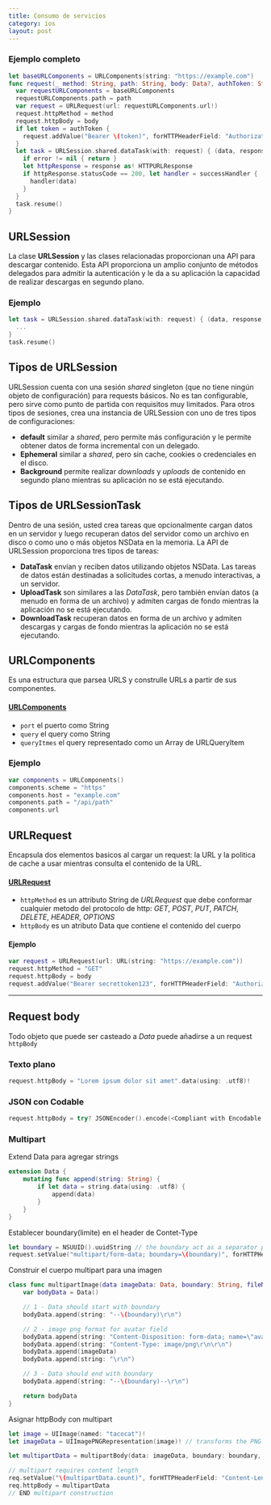 ```yaml
---
title: Consumo de servicios
category: ios
layout: post
---
```



### Ejemplo completo

```swift
let baseURLComponents = URLComponents(string: "https://example.com")
func request(_ method: String, path: String, body: Data?, authToken: String?, successHandler: dataHandler?) {
  var requestURLComponents = baseURLComponents
  requestURLComponents.path = path
  var request = URLRequest(url: requestURLComponents.url!)
  request.httpMethod = method
  request.httpBody = body
  if let token = authToken {
    request.addValue("Bearer \(token)", forHTTPHeaderField: "Authorization")
  }
  let task = URLSession.shared.dataTask(with: request) { (data, response, error) in
    if error != nil { return }
    let httpResponse = response as! HTTPURLResponse
    if httpResponse.statusCode == 200, let handler = successHandler {
      handler(data)
    }
  }
  task.resume()
}
```

## URLSession

La clase **URLSession** y las clases relacionadas proporcionan una API para descargar contenido. Esta API proporciona un amplio conjunto de métodos delegados para admitir la autenticación y le da a su aplicación la capacidad de realizar descargas en segundo plano.

### Ejemplo

```swift
let task = URLSession.shared.dataTask(with: request) { (data, response, error) in
  ...
}
task.resume()
```

## Tipos de URLSession

URLSession cuenta con una sesión *shared* singleton (que no tiene ningún objeto de configuración) para requests básicos.
No es tan configurable, pero sirve como punto de partida con requisitos muy limitados. Para otros tipos de sesiones, crea una instancia de URLSession con uno de tres tipos de configuraciones:
- **default** similar a *shared*, pero permite más configuración y le permite obtener datos de forma incremental con un delegado.
- **Ephemeral** similar a *shared*, pero sin cache, cookies o credenciales en el disco.
- **Background** permite realizar *downloads* y *uploads* de contenido en segundo plano mientras su aplicación no se está ejecutando.

## Tipos de URLSessionTask

Dentro de una sesión, usted crea tareas que opcionalmente cargan datos en un servidor y luego recuperan datos del servidor como un archivo en disco o como uno o más objetos NSData en la memoria. La API de URLSession proporciona tres tipos de tareas:

- **DataTask** envían y reciben datos utilizando objetos NSData. Las tareas de datos están destinadas a solicitudes cortas, a menudo interactivas, a un servidor.
- **UploadTask** son similares a las *DataTask*, pero también envían datos (a menudo en forma de un archivo) y admiten cargas de fondo mientras la aplicación no se está ejecutando.
- **DownloadTask** recuperan datos en forma de un archivo y admiten descargas y cargas de fondo mientras la aplicación no se está ejecutando.

## URLComponents

Es una estructura que parsea URLS y construlle URLs a partir de sus componentes.

#### [URLComponents](https://developer.apple.com/documentation/foundation/urlcomponents)
- `port` el puerto como String
- `query` el query como String
- `queryItmes` el query representado como un Array de URLQueryItem

### Ejemplo
```swift
var components = URLComponents()
components.scheme = "https"
components.host = "example.com"
components.path = "/api/path"
components.url
```

## URLRequest

Encapsula dos elementos basicos al cargar un request: la URL y la politica de cache a usar mientras consulta el contenido de la URL.

#### [URLRequest](https://developer.apple.com/documentation/foundation/urlrequest)

- `httpMethod` es un attributo String de *URLRequest* que debe conformar cualquier metodo del protocolo de http: *GET*, *POST*, *PUT*, *PATCH*, *DELETE*, *HEADER*, *OPTIONS*
- `httpBody` es un atributo Data que contiene el contenido del cuerpo

#### Ejemplo
```swift
var request = URLRequest(url: URL(string: "https://example.com"))
request.httpMethod = "GET"
request.httpBody = body
request.addValue("Bearer secrettoken123", forHTTPHeaderField: "Authorization")
```

---

## Request body

Todo objeto que puede ser casteado a *Data* puede añadirse a un request `httpBody`

### Texto plano
```swift
request.httpBody = "Lorem ipsum dolor sit amet".data(using: .utf8)!
```

### JSON con Codable
```swift
request.httpBody = try? JSONEncoder().encode(<Compliant with Encodable Protocol>)
```

### Multipart

Extend Data para agregar strings
```swift
extension Data {
    mutating func append(string: String) {
        if let data = string.data(using: .utf8) {
            append(data)
        }
    }
}
```

Establecer boundary(limite) en el header de Contet-Type
```swift
let boundary = NSUUID().uuidString // the boundary act as a separator per field
request.setValue("multipart/form-data; boundary=\(boundary)", forHTTPHeaderField: "Content-Type")
```

Construir el cuerpo multipart para una imagen
```swift
class func multipartImage(data imageData: Data, boundary: String, fileName: String) -> Data {
    var bodyData = Data()

    // 1 - Data should start with boundary
    bodyData.append(string: "--\(boundary)\r\n")

    // 2 - image png format for avatar field
    bodyData.append(string: "Content-Disposition: form-data; name=\"avatar\"; filename=\"\(fileName)\"\r\n")
    bodyData.append(string: "Content-Type: image/png\r\n\r\n")
    bodyData.append(imageData)
    bodyData.append(string: "\r\n")

    // 3 - Data should end with boundary
    bodyData.append(string: "--\(boundary)--\r\n")

    return bodyData
}
```

Asignar httpBody con multipart
```swift
let image = UIImage(named: "tacocat")!
let imageData = UIImagePNGRepresentation(image)! // transforms the PNG image into the binary

let multipartData = multipartBody(data: imageData, boundary: boundary, fileName: "tacocat.png")

// multipart requires content length
req.setValue("\(multipartData.count)", forHTTPHeaderField: "Content-Length")
req.httpBody = multipartData
// END multipart construction
```
